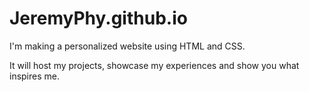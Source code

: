 # JeremyPhy.github.io

I'm making a personalized website using HTML and CSS.

It will host my projects, showcase my experiences and show you what inspires me.
